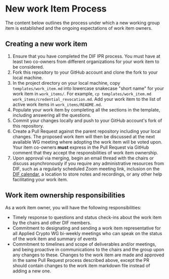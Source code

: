 # New work Item Process

The content below outlines the process under which a new working group item is established
and the ongoing expectations of work item owners.

## Creating a new work item

1. Ensure that you have completed the DIF IPR process. You must have at least
   two co-owners from different organizations for your work item to be
   considered.
2. Fork this repository to your GitHub account and clone the fork to your local
   machine.
3. In the project directory on your local machine, copy
   `templates/work_item.md` into lowercase snakecase "short name" for your work
   item in `work_items/`. For example, `cp templates/work_item.md
   work_items/credential_revocation.md`. Add your work item to the list of
   active work items in `work_items/README.md`.
4. Populate your work item by completing all the sections in the template,
   including answering all the questions.
5. Commit your changes locally and push to your GitHub account's fork of this
   repository.
6. Create a Pull Request against the parent repository including your local
   changes. The proposed work item will then be discussed at the next available
   WG meeting where adopting the work item will be voted upon. Your item co-owners
   **must** express in the Pull Request via GitHub comment that they accept the
   responsbilities of work item ownership.
7. Upon approval via merging, begin an email thread with the chairs or discuss
   asynchronously if you require any administrative resources from DIF, such as
   a regularly scheduled Zoom meeting link, inclusion on the
   [DIF calendar](mailto:decentralized.identity@gmail.com), a location
   to store notes and recordings, or any other help facilitating your work
   item.

## Work item ownership responsibilities

As a work item owner, you will have the following responsibilities:
- Timely response to questions and status check-ins about the work item by the
  chairs and other DIF members.
- Commitment to designating and sending a work item representative for all
  Applied Crypto WG bi-weekly meetings who can speak on the status of the work
  item and summary of events
- Commitment to timelines and scope of deliverables and/or meetings, and being
  proactive in communications to the chairs and the group upon any changes to
  these. Changes to the work item are made and approved in the same Pull
  Request process described above, except the PR should contain changes to the
  work item markdown file instead of adding a new one.
